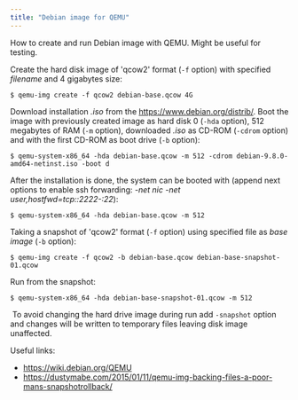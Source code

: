 ```yaml
---
title: "Debian image for QEMU"
---
```


How to create and run Debian image with QEMU. Might be useful for testing.

Create the hard disk image of 'qcow2' format (`-f` option) with specified *filename* and 4 gigabytes size:

    $ qemu-img create -f qcow2 debian-base.qcow 4G

Download installation *.iso* from the https://www.debian.org/distrib/. Boot the image with previously created image as hard disk 0 (`-hda` option), 512 megabytes of RAM (`-m` option), downloaded *.iso* as CD-ROM (`-cdrom` option) and with the first CD-ROM as boot drive (`-b` option):

    $ qemu-system-x86_64 -hda debian-base.qcow -m 512 -cdrom debian-9.8.0-amd64-netinst.iso -boot d

After the installation is done, the system can be booted with (append next options to enable ssh forwarding: *-net nic -net user,hostfwd=tcp::2222-:22*):

    $ qemu-system-x86_64 -hda debian-base.qcow -m 512

Taking a snapshot of 'qcow2' format (`-f` option) using specified file as *base image* (`-b` option):

    $ qemu-img create -f qcow2 -b debian-base.qcow debian-base-snapshot-01.qcow

Run from the snapshot:

    $ qemu-system-x86_64 -hda debian-base-snapshot-01.qcow -m 512
​
To avoid changing the hard drive image during run add `-snapshot` option and changes will be written to temporary files leaving disk image unaffected.

Useful links:

 * https://wiki.debian.org/QEMU
 * https://dustymabe.com/2015/01/11/qemu-img-backing-files-a-poor-mans-snapshotrollback/
